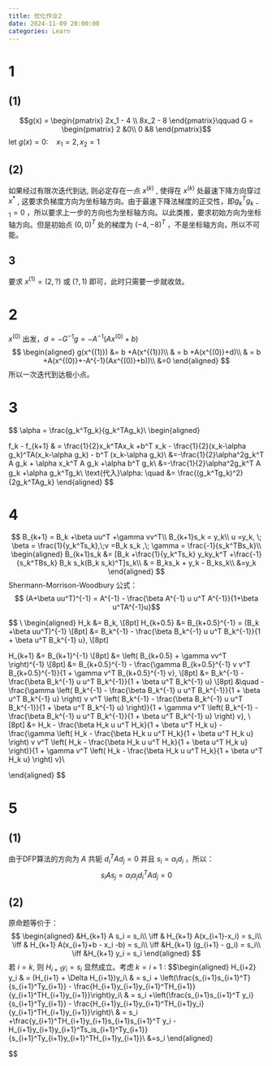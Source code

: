 ```yaml
---
title: 优化作业2
date: 2024-11-09 20:00:00
categories: Learn
---
```

# 1
##  (1)
$$g(x) = \begin{pmatrix} 2x_1 - 4 \\ 8x_2 - 8 \end{pmatrix}\qquad G = \begin{pmatrix} 2 &0\\ 0 &8 \end{pmatrix}$$
let $g(x) = 0 :\quad x_1 = 2, x_2 =1$

## (2)
如果经过有限次迭代到达, 则必定存在一点 $x^{(k)}$ , 使得在 $x^{(k)}$ 处最速下降方向穿过 $x^*$ ,  这要求负梯度方向为坐标轴方向。由于最速下降法梯度的正交性，即$g_k^Tg_{k-1} = 0$ ，所以要求上一步的方向也为坐标轴方向。以此类推，要求初始方向为坐标轴方向。但是初始点 $(0,0)^T$ 处的梯度为 $(-4,-8)^T$ ，不是坐标轴方向，所以不可能。

## 3
要求 $x^{(1)} = (2,?)$ 或 $(?,1)$ 即可，此时只需要一步就收敛。

# 2
$x^{(0)}$ 出发，$d = -G^{-1}g = -A^{-1}(Ax^{(0)}+b)$
$$
\begin{aligned}
g(x^{(1)}) &= b +A(x^{(1)})\\
& = b +A(x^{(0)}+d)\\
& = b +A(x^{(0)}+-A^{-1}(Ax^{(0)}+b))\\
&=0
\end{aligned}
$$
所以一次迭代到达极小点。

# 3

$$
\alpha = \frac{g_k^Tg_k}{g_k^TAg_k}\\
\begin{aligned}

f_k - f_{k+1} & = \frac{1}{2}x_k^TAx_k +b^T x_k - \frac{1}{2}(x_k-\alpha g_k)^TA(x_k-\alpha g_k) - b^T (x_k-\alpha g_k)\\
&=-\frac{1}{2}\alpha^2g_k^T A g_k + \alpha x_k^T A g_k +\alpha b^T g_k\\
&=-\frac{1}{2}\alpha^2g_k^T A g_k +\alpha g_k^Tg_k\\
\text{代入}\alpha: \quad &= \frac{(g_k^Tg_k)^2}{2g_k^TAg_k}
\end{aligned}
$$

# 4
$$
B_{k+1} = B_k +\beta uu^T +\gamma vv^T\\
B_{k+1}s_k = y_k\\
u =y_k, \; \beta = \frac{1}{y_k^Ts_k},\;v =B_k s_k ,\; \gamma = \frac{-1}{s_k^TBs_k}\\
\begin{aligned}
B_{k+1}s_k &= [B_k +\frac{1}{y_k^Ts_k} y_ky_k^T +\frac{-1}{s_k^TBs_k} B_k s_k(B_k s_k)^T]s_k\\
& = B_ks_k + y_k - B_ks_k\\
&=y_k
\end{aligned}
$$
Shermann-Morrison-Woodbury 公式：
$$
(A+\beta uu^T)^{-1} = A^{-1} - \frac{\beta A^{-1} u u^T A^{-1}}{1+\beta u^TA^{-1}u}$$

$$
\\
\begin{aligned}
H_k &= B_k, \\[8pt]
H_{k+0.5} &= B_{k+0.5}^{-1} = (B_k +\beta uu^T)^{-1} \\[8pt]
&= B_k^{-1} - \frac{\beta B_k^{-1} u u^T B_k^{-1}}{1 + \beta u^T B_k^{-1} u}, \\[8pt]



H_{k+1} &= B_{k+1}^{-1} \\[8pt]
&= \left( B_{k+0.5} + \gamma vv^T \right)^{-1} \\[8pt]
&= B_{k+0.5}^{-1} - \frac{\gamma B_{k+0.5}^{-1} v v^T B_{k+0.5}^{-1}}{1 + \gamma v^T B_{k+0.5}^{-1} v}, \\[8pt]
&= B_k^{-1} - \frac{\beta B_k^{-1} u u^T B_k^{-1}}{1 + \beta u^T B_k^{-1} u} \\[8pt]
&\quad - \frac{\gamma \left( B_k^{-1} - \frac{\beta B_k^{-1} u u^T B_k^{-1}}{1 + \beta u^T B_k^{-1} u} \right) v v^T \left( B_k^{-1} - \frac{\beta B_k^{-1} u u^T B_k^{-1}}{1 + \beta u^T B_k^{-1} u} \right)}{1 + \gamma v^T \left( B_k^{-1} - \frac{\beta B_k^{-1} u u^T B_k^{-1}}{1 + \beta u^T B_k^{-1} u} \right) v}, \\[8pt]
&= H_k - \frac{\beta H_k u u^T H_k}{1 + \beta u^T H_k u} - \frac{\gamma \left( H_k - \frac{\beta H_k u u^T H_k}{1 + \beta u^T H_k u} \right) v v^T \left( H_k - \frac{\beta H_k u u^T H_k}{1 + \beta u^T H_k u} \right)}{1 + \gamma v^T \left( H_k - \frac{\beta H_k u u^T H_k}{1 + \beta u^T H_k u} \right) v}\\

\end{aligned}
$$

# 5
## (1)
由于DFP算法的方向为 $A$ 共轭 $d_i^TAd_j =0$ 并且 $s_i = \alpha_i d_i$ ，所以：
$$
s_iAs_j = \alpha_i\alpha_j d_i^TAd_j =0 
$$

## (2)
原命题等价于：
$$  
\begin{aligned}
&H_{k+1} A s_i = s_i\\
\iff & H_{k+1} A(x_{i+1}-x_i) = s_i\\
\iff & H_{k+1} A(x_{i+1}+b - x_i -b) = s_i\\
\iff &H_{k+1} (g_{i+1} - g_i) = s_i\\
\iff &H_{k+1} y_i = s_i
\end{aligned}
$$
若 $i = k$, 则 $H_{i+1} y_i = s_i$ 显然成立。考虑 $k=i+1$ :
$$\begin{aligned}
H_{i+2} y_i & = (H_{i+1} + \Delta H_{i+1})y_i\\
& = s_i + \left(\frac{s_{i+1}s_{i+1}^T}{s_{i+1}^Ty_{i+1}} - \frac{H_{i+1}y_{i+1}y_{i+1}^TH_{i+1}}{y_{i+1}^TH_{i+1}y_{i+1}}\right)y_i\\
& = s_i +\left(\frac{s_{i+1}s_{i+1}^T y_i}{s_{i+1}^Ty_{i+1}} - \frac{H_{i+1}y_{i+1}y_{i+1}^TH_{i+1}y_i}{y_{i+1}^TH_{i+1}y_{i+1}}\right)\\
& = s_i +\frac{y_{i+1}^TH_{i+1}y_{i+1}s_{i+1}s_{i+1}^T y_i - H_{i+1}y_{i+1}y_{i+1}^Ts_is_{i+1}^Ty_{i+1}}{s_{i+1}^Ty_{i+1}y_{i+1}^TH_{i+1}y_{i+1}}\\
&=s_i
\end{aligned}


$$